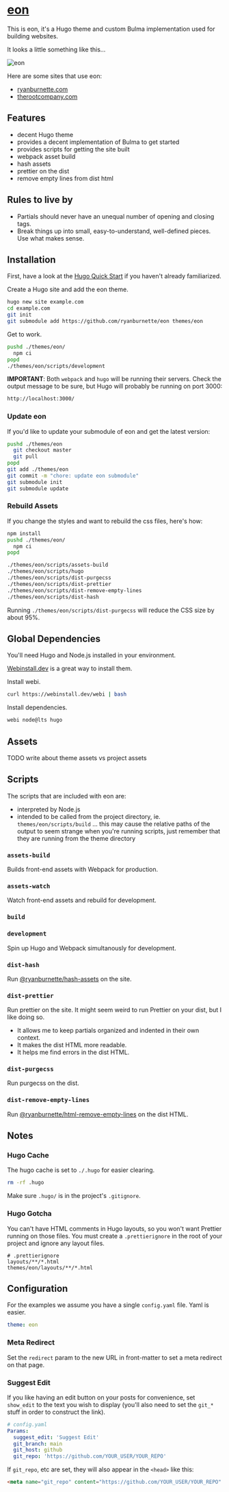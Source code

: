 # [eon](https://github.com/ryanburnette/eon)

This is eon, it's a Hugo theme and custom Bulma implementation used for building
websites.

It looks a little something like this...

![eon](https://user-images.githubusercontent.com/2252601/128049223-a14807b6-6c1c-4381-befb-dc88edacd7b7.png)

Here are some sites that use eon:

- [ryanburnette.com](https://ryanburnette.com)
- [therootcompany.com](https://therootcompany.com)

## Features

- decent Hugo theme
- provides a decent implementation of Bulma to get started
- provides scripts for getting the site built
- webpack asset build
- hash assets
- prettier on the dist
- remove empty lines from dist html

## Rules to live by

- Partials should never have an unequal number of opening and closing tags.
- Break things up into small, easy-to-understand, well-defined pieces. Use what
  makes sense.

## Installation

First, have a look at the
[Hugo Quick Start](https://gohugo.io/getting-started/quick-start/) if you
haven't already familiarized.

Create a Hugo site and add the eon theme.

```bash
hugo new site example.com
cd example.com
git init
git submodule add https://github.com/ryanburnette/eon themes/eon
```

Get to work.

```bash
pushd ./themes/eon/
  npm ci
popd
./themes/eon/scripts/development
```

**IMPORTANT**: Both `webpack` and `hugo` will be running their servers. Check
the output message to be sure, but Hugo will probably be running on port 3000:

```txt
http://localhost:3000/
```

### Update eon

If you'd like to update your submodule of eon and get the latest version:

```bash
pushd ./themes/eon
  git checkout master
  git pull
popd
git add ./themes/eon
git commit -m "chore: update eon submodule"
git submodule init
git submodule update
```

### Rebuild Assets

If you change the styles and want to rebuild the css files, here's how:

```bash
npm install
pushd ./themes/eon/
  npm ci
popd

./themes/eon/scripts/assets-build
./themes/eon/scripts/hugo
./themes/eon/scripts/dist-purgecss
./themes/eon/scripts/dist-prettier
./themes/eon/scripts/dist-remove-empty-lines
./themes/eon/scripts/dist-hash
```

Running `./themes/eon/scripts/dist-purgecss` will reduce the CSS size by about
95%.

## Global Dependencies

You'll need Hugo and Node.js installed in your environment.

[Webinstall.dev](https://webinstall.dev) is a great way to install them.

Install webi.

```bash
curl https://webinstall.dev/webi | bash
```

Install dependencies.

```bash
webi node@lts hugo
```

## Assets

TODO write about theme assets vs project assets

## Scripts

The scripts that are included with eon are:

- interpreted by Node.js
- intended to be called from the project directory, ie.
  `themes/eon/scripts/build` ... this may cause the relative paths of the output
  to seem strange when you're running scripts, just remember that they are
  running from the theme directory

### `assets-build`

Builds front-end assets with Webpack for production.

### `assets-watch`

Watch front-end assets and rebuild for development.

### `build`

### `development`

Spin up Hugo and Webpack simultanously for development.

### `dist-hash`

Run [@ryanburnette/hash-assets](https://github.com/ryanburnette/hash-assets) on
the site.

### `dist-prettier`

Run prettier on the site. It might seem weird to run Prettier on your dist, but
I like doing so.

- It allows me to keep partials organized and indented in their own context.
- It makes the dist HTML more readable.
- It helps me find errors in the dist HTML.

### `dist-purgecss`

Run purgecss on the dist.

### `dist-remove-empty-lines`

Run
[@ryanburnette/html-remove-empty-lines](https://github.com/ryanburnette/html-remove-empty-lines)
on the dist HTML.

## Notes

### Hugo Cache

The hugo cache is set to `./.hugo` for easier clearing.

```bash
rm -rf .hugo
```

Make sure `.hugo/` is in the project's `.gitignore`.

### Hugo Gotcha

You can't have HTML comments in Hugo layouts, so you won't want Prettier running
on those files. You must create a `.prettierignore` in the root of your project
and ignore any layout files.

```
# .prettierignore
layouts/**/*.html
themes/eon/layouts/**/*.html
```

## Configuration

For the examples we assume you have a single `config.yaml` file. Yaml is easier.

```yaml
theme: eon
```

### Meta Redirect

Set the `redirect` param to the new URL in front-matter to set a meta redirect
on that page.

### Suggest Edit

If you like having an edit button on your posts for convenience, set `show_edit`
to the text you wish to display (you'll also need to set the `git_*` stuff in
order to construct the link).

```yaml
# config.yaml
Params:
  suggest_edit: 'Suggest Edit'
  git_branch: main
  git_host: github
  git_repo: 'https://github.com/YOUR_USER/YOUR_REPO'
```

If `git_repo`, etc are set, they will also appear in the `<head>` like this:

```html
<meta name="git_repo" content="https://github.com/YOUR_USER/YOUR_REPO" />
```
